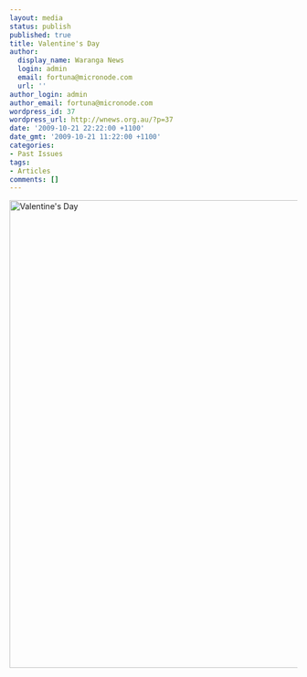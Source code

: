 ```yaml
---
layout: media
status: publish
published: true
title: Valentine's Day
author:
  display_name: Waranga News
  login: admin
  email: fortuna@micronode.com
  url: ''
author_login: admin
author_email: fortuna@micronode.com
wordpress_id: 37
wordpress_url: http://wnews.org.au/?p=37
date: '2009-10-21 22:22:00 +1100'
date_gmt: '2009-10-21 11:22:00 +1100'
categories:
- Past Issues
tags:
- Articles
comments: []
---
```


<a href="{{ site.url }}/images/2009/10/page-3-ind.jpg"><img class="alignnone size-large wp-image-36" style="border: 0pt none;" title="Valentine's Day" src="{{ site.url }}/images/2009/10/page-3-ind-703x1024.jpg" alt="Valentine's Day" width="562" height="819" /></a>
